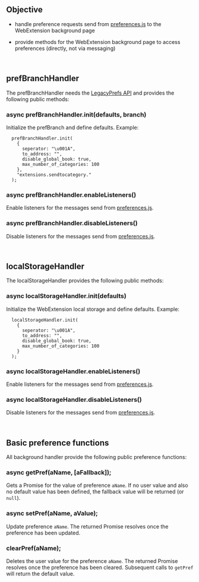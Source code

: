 ## Objective

* handle preference requests send from [preferences.js](https://github.com/thundernest/addon-developer-support/tree/master/scripts/preferences) to the WebExtension background page

* provide methods for the WebExtension background page to access preferences (directly, not via messaging)

&nbsp;

## prefBranchHandler

The prefBranchHandler needs the [LegacyPrefs API](https://github.com/thundernest/addon-developer-support/tree/master/auxiliary-apis/LegacyPrefs) and provides the following public methods:

### async prefBranchHandler.init(defaults, branch)

Initialize the prefBranch and define defaults. Example:

```
  prefBranchHandler.init(
    {
      seperator: "\u001A",
      to_address: "",
      disable_global_book: true,
      max_number_of_categories: 100
    },
    "extensions.sendtocategory."
  );
```

### async prefBranchHandler.enableListeners()

Enable listeners for the messages send from [preferences.js](https://github.com/thundernest/addon-developer-support/tree/master/scripts/preferences).

### async prefBranchHandler.disableListeners()

Disable listeners for the messages send from [preferences.js](https://github.com/thundernest/addon-developer-support/tree/master/scripts/preferences).

&nbsp;

## localStorageHandler

The localStorageHandler provides the following public methods:

### async localStorageHandler.init(defaults)

Initialize the WebExtension local storage and define defaults. Example:

```
  localStorageHandler.init(
    {
      seperator: "\u001A",
      to_address: "",
      disable_global_book: true,
      max_number_of_categories: 100
    }
  );
```

### async localStorageHandler.enableListeners()

Enable listeners for the messages send from [preferences.js](https://github.com/thundernest/addon-developer-support/tree/master/scripts/preferences).

### async localStorageHandler.disableListeners()

Disable listeners for the messages send from [preferences.js](https://github.com/thundernest/addon-developer-support/tree/master/scripts/preferences).

&nbsp;

## Basic preference functions

All background handler provide the following public preference functions:

### async getPref(aName, [aFallback]);

Gets a Promise for the value of preference `aName`. If no user value and also no default value
has been defined, the fallback value will be returned (or `null`).

### async setPref(aName, aValue);

Update preference `aName`. The returned Promise resolves once the preference has been updated.

### clearPref(aName);

Deletes the user value for the preference `aName`. The returned Promise resolves once the preference has been cleared. Subsequent calls to `getPref` will return
the default value.
